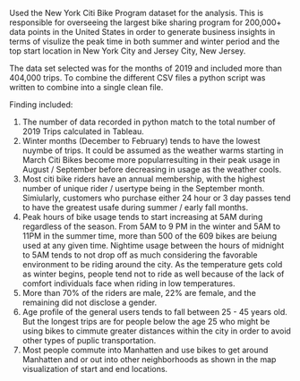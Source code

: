 Used the New York Citi Bike Program dataset for the analysis. This is responsible for overseeing the largest bike sharing program for 200,000+ data points in the United States in order to generate business insights in terms of visulize the peak time in both summer and winter period and the top start location in New York City and Jersey City, New Jersey. 

The data set selected was for the months of 2019 and included more than 404,000 trips. To combine the different CSV files a python script was written to combine into a single clean file. 

Finding included:
1. The number of data recorded in python match to the total number of 2019 Trips calculated in Tableau. 
2. Winter months (December to February) tends to have the lowest nuymbe of trips. It could be assumed as the weather warms starting in March Citi Bikes become more popularresulting in their peak usage in August / September before decreasing in usage as the weather cools. 
3. Most citi bike riders have an annual membership, with the highest number of unique rider / usertype being in the September month. Simiularly, customers who purchase either 24 hour or 3 day passes tend to have the greatest usafe during summer / early fall months.  
4. Peak hours of bike usage tends to start increasing at 5AM during regardless of the season. From 5AM to 9 PM in the winter and 5AM to 11PM in the summer time, more than 500 of the 609 bikes are beiung used at any given time. Nightime usage between the hours of midnight to 5AM tends to not drop off as much considering the favorable environment to be riding around the city. As the temperature gets cold as winter begins, people tend not to ride as well because of the lack of comfort individuals face when riding in low temperatures. 
5. More than 70% of the riders are male, 22% are female, and the remaining did not disclose a gender.
6. Age profile of the general users tends to fall between 25 - 45 years old. But the longest trips are for people below the age 25 who might be using bikes to cimmute greater distances within the city in order to avoid other types of puplic transportation. 
7. Most people commute into Manhatten and use bikes to get around Manhatten and or out into other neighborhoods as shown in the map visualization of start and end locations.  


